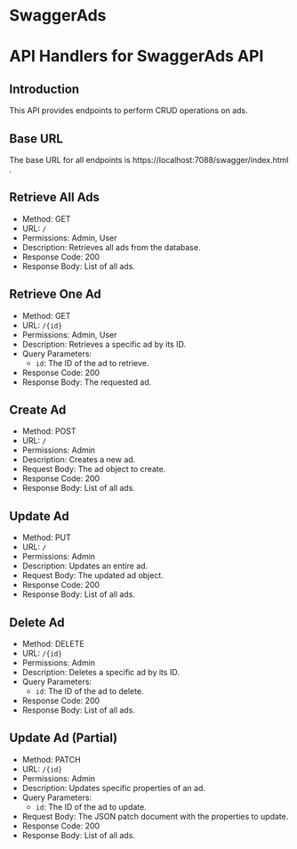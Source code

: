 ﻿# SwaggerAds
# API Handlers for SwaggerAds API

## Introduction

This API provides endpoints to perform CRUD operations on ads.

## Base URL

The base URL for all endpoints is https://localhost:7088/swagger/index.html .

## Retrieve All Ads

- Method: GET
- URL: `/`
- Permissions: Admin, User
- Description: Retrieves all ads from the database.
- Response Code: 200
- Response Body: List of all ads.

## Retrieve One Ad

- Method: GET
- URL: `/{id}`
- Permissions: Admin, User
- Description: Retrieves a specific ad by its ID.
- Query Parameters:
  - `id`: The ID of the ad to retrieve.
- Response Code: 200
- Response Body: The requested ad.

## Create Ad

- Method: POST
- URL: `/`
- Permissions: Admin
- Description: Creates a new ad.
- Request Body: The ad object to create.
- Response Code: 200
- Response Body: List of all ads.

## Update Ad

- Method: PUT
- URL: `/`
- Permissions: Admin
- Description: Updates an entire ad.
- Request Body: The updated ad object.
- Response Code: 200
- Response Body: List of all ads.

## Delete Ad

- Method: DELETE
- URL: `/{id}`
- Permissions: Admin
- Description: Deletes a specific ad by its ID.
- Query Parameters:
  - `id`: The ID of the ad to delete.
- Response Code: 200
- Response Body: List of all ads.

## Update Ad (Partial)

- Method: PATCH
- URL: `/{id}`
- Permissions: Admin
- Description: Updates specific properties of an ad.
- Query Parameters:
  - `id`: The ID of the ad to update.
- Request Body: The JSON patch document with the properties to update.
- Response Code: 200
- Response Body: List of all ads.
